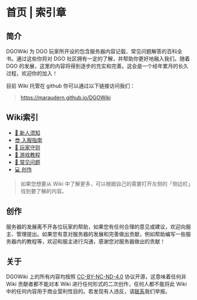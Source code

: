 <!-- docs/index.md -->

# 首页 | 索引章

## 简介  

DGOWiki 为 DGO 玩家所开设的包含服务器内容记载、常见问题解答的百科全书。通过这些你将对 DGO 社区拥有一定的了解，并帮助你更好地融入我们。随着 DGO 的发展，这里的内容将得到逐步的充实和完善。这会是一个经年累月的长久过程，欢迎你的加入！

目前 Wiki 托管在 github 你可以通过以下链接访问我们：  
> <https://maraudern.github.io/DGOWiki>

## Wiki索引

- [📢 新人须知](guide/join/notice.md)
- [😎 入服指南](guide/join/guide.md)
- [📜 玩家守则](basic/information/rules.md)
- [📖 游戏教程](basic/tutorial/list.md)
- [🙋 常见问题](_404.md)
- [💻 创作](_404.md)

> 如果您想要从 Wiki 中了解更多，可以根据自己的需要打开左侧的「侧边栏」找到要了解的内容。

## 创作

服务器的发展离不开各位玩家的帮助，如果您有任何合理的意见或建议，欢迎向服主、管理提出。如果您有意对服务器的发展和完善做出贡献，例如帮助编写一些服务器内的教程等，欢迎和服主进行沟通，感谢您对服务器做出的贡献！

## 关于

DGOWiki 上的所有内容均按照 [CC-BY-NC-ND-4.0](https://creativecommons.org/licenses/by-nc-nd/4.0/) 协议开源，这意味着任何非 Wiki 贡献者都不能对本 Wiki 进行任何形式的二次创作，任何人都不能将此 Wiki 中的任何内容用于商业营利性目的。若发现有人违反，请[联系]()我们举报。
